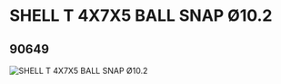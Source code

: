# SHELL T 4X7X5 BALL SNAP Ø10.2
## 90649
![SHELL T 4X7X5 BALL SNAP Ø10.2](https://lc-www-live-s.legocdn.com/media/bricks/5/2/4610708.jpg)